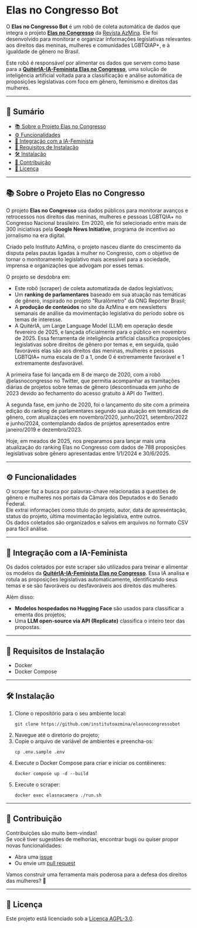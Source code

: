 # Elas no Congresso Bot

O **Elas no Congresso Bot** é um robô de coleta automática de dados que integra o projeto [**Elas no Congresso**](https://azmina.com.br/elasnocongresso/) da [Revista AzMina](https://azmina.com.br/). Ele foi desenvolvido para monitorar e organizar informações legislativas relevantes aos direitos das meninas, mulheres e comunidades LGBTQIAP+, e à igualdade de gênero no Brasil.

Este robô é responsável por alimentar os dados que servem como base para a [**QuitérIA-IA-Feminista Elas no Congresso**](https://github.com/institutoazmina/ia-feminista-congresso), uma solução de inteligência artificial voltada para a classificação e análise automática de proposições legislativas com foco em gênero, feminismo e direitos das mulheres.

---

## 📌 Sumário

- [📚 Sobre o Projeto Elas no Congresso](#-sobre-o-projeto-elas-no-congresso)
- [⚙️ Funcionalidades](#-funcionalidades)
- [🧠 Integração com a IA-Feminista](#-integração-com-a-ia-feminista)
- [🚀 Requisitos de Instalação](#-requisitos-de-instalação)
- [🛠️ Instalação](#-instalação)
- [🤝 Contribuição](#-contribuição)
- [📄 Licença](#-licença)

---

## 📚 Sobre o Projeto Elas no Congresso

O projeto **Elas no Congresso** usa dados públicos para monitorar avanços e retrocessos nos direitos das meninas, mulheres e pessoas LGBTQIA+ no Congresso Nacional brasileiro. Em 2020, ele foi selecionado entre mais de 300 iniciativas pela **Google News Initiative**, programa de incentivo ao jornalismo na era digital.

Criado pelo Instituto AzMina, o projeto nasceu diante do crescimento da disputa pelas pautas ligadas à mulher no Congresso, com o objetivo de tornar o monitoramento legislativo mais acessível para a sociedade, imprensa e organizações que advogam por esses temas.

O projeto se desdobra em:

- Este robô (scraper) de coleta automatizada de dados legislativos;
- Um **ranking de parlamentares** baseado em sua atuação nas temáticas de gênero, inspirado no projeto "Ruralômetro" da ONG Repórter Brasil;
- A **produção de conteúdos** no site da AzMina e em newsletters semanais de análise da movimentação legislativa do período sobre os temas de interesse.
- A QuitérIA, um Large Language Model (LLM) em operação desde fevereiro de 2025, e lançada oficialmente para o público em novembro de 2025. Essa ferramenta de inteligência artificial classifica proposições legislativas sobre direitos de gênero por temas e, em seguida, quão favoráveis elas são aos direitos das meninas, mulheres e pessoas LGBTQIA+ numa escala de 0 a 1, onde 0 é extremamente favorável e 1 extremamente desfavorável. 

A primeira fase foi lançada em 8 de março de 2020, com a robô @elasnocongresso no Twitter, que permitia acompanhar as tramitações diárias de projetos sobre temas de gênero (descontinuada em junho de 2023 devido ao fechamento do acesso gratuito à API do Twitter).

A segunda fase, em junho de 2020, foi o lançamento do site com a primeira edição do ranking de parlamentares segundo sua atuação em temáticas de gênero, com atualizações em novembro/2020, junho/2021, setembro/2022 e junho/2024, contemplando dados de projetos apresentados entre janeiro/2019 e dezembro/2023.

Hoje, em meados de 2025, nos preparamos para lançar mais uma atualização do ranking Elas no Congresso com dados de 788 proposições legislativas sobre gênero apresentadas entre 1/1/2024 e 30/6/2025.

---

## ⚙️ Funcionalidades

O scraper faz a busca por palavras-chave relacionadas a questões de gênero e mulheres nos portais da Câmara dos Deputados e do Senado Federal.  
Ele extrai informações como título do projeto, autor, data de apresentação, status do projeto, última movimentação legislativa, entre outros.  
Os dados coletados são organizados e salvos em arquivos no formato CSV para fácil análise.

---

## 🧠 Integração com a IA-Feminista

Os dados coletados por este scraper são utilizados para treinar e alimentar os modelos da [**QuitérIA-IA-Feminista Elas no Congresso**](https://github.com/institutoazmina/ia-feminista-congresso). Essa IA analisa e rotula as proposições legislativas automaticamente, identificando seus temas e se são favoráveis ou desfavoráveis aos direitos das mulheres.

Além disso:

- **Modelos hospedados no Hugging Face** são usados para classificar a ementa dos projetos;
- Uma **LLM open-source via API (Replicate)** classifica o inteiro teor das propostas.

---

## 🚀 Requisitos de Instalação

- Docker  
- Docker Compose

---

## 🛠️ Instalação

1. Clone o repositório para o seu ambiente local:
    ```
    git clone https://github.com/institutoazmina/elasnocongressobot
    ```
2. Navegue até o diretório do projeto;
3. Copie o arquivo de variável de ambientes e preencha-os:
    ```
    cp .env.sample .env
    ```
4. Execute o Docker Compose para criar e iniciar os contêineres:
    ```
    docker compose up -d --build
    ```
5. Execute o scraper:
    ```
    docker exec elasnacamera ./run.sh
    ```

---

## 🤝 Contribuição

Contribuições são muito bem-vindas!  
Se você tiver sugestões de melhorias, encontrar bugs ou quiser propor novas funcionalidades:

- Abra uma [issue](https://github.com/institutoazmina/elasnocongressobot/issues)
- Ou envie um [pull request](https://github.com/institutoazmina/elasnocongressobot/pulls)

Vamos construir uma ferramenta mais poderosa para a defesa dos direitos das mulheres? 💜

---

## 📄 Licença

Este projeto está licenciado sob a [Licença AGPL-3.0](https://github.com/institutoazmina/elasnocongressobot/blob/master/LICENSE.txt).
